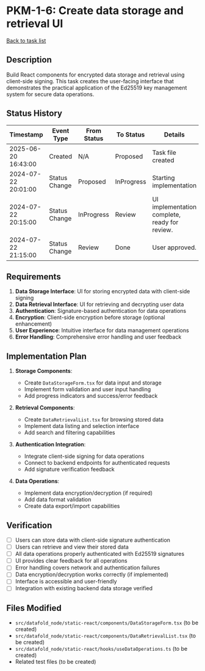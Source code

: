 # PKM-1-6: Create data storage and retrieval UI

[Back to task list](./tasks.md)

## Description

Build React components for encrypted data storage and retrieval using client-side signing. This task creates the user-facing interface that demonstrates the practical application of the Ed25519 key management system for secure data operations.

## Status History

| Timestamp | Event Type | From Status | To Status | Details | User |
|-----------|------------|-------------|-----------|---------|------|
| 2025-06-20 16:43:00 | Created | N/A | Proposed | Task file created | User |
| 2024-07-22 20:01:00 | Status Change | Proposed | InProgress | Starting implementation | AI_Agent |
| 2024-07-22 20:15:00 | Status Change | InProgress | Review | UI implementation complete, ready for review. | AI_Agent |
| 2024-07-22 21:15:00 | Status Change | Review | Done | User approved. | User |

## Requirements

1. **Data Storage Interface**: UI for storing encrypted data with client-side signing
2. **Data Retrieval Interface**: UI for retrieving and decrypting user data
3. **Authentication**: Signature-based authentication for data operations
4. **Encryption**: Client-side encryption before storage (optional enhancement)
5. **User Experience**: Intuitive interface for data management operations
6. **Error Handling**: Comprehensive error handling and user feedback

## Implementation Plan

1. **Storage Components**:
   - Create `DataStorageForm.tsx` for data input and storage
   - Implement form validation and user input handling
   - Add progress indicators and success/error feedback

2. **Retrieval Components**:
   - Create `DataRetrievalList.tsx` for browsing stored data
   - Implement data listing and selection interface
   - Add search and filtering capabilities

3. **Authentication Integration**:
   - Integrate client-side signing for data operations
   - Connect to backend endpoints for authenticated requests
   - Add signature verification feedback

4. **Data Operations**:
   - Implement data encryption/decryption (if required)
   - Add data format validation
   - Create data export/import capabilities

## Verification

- [ ] Users can store data with client-side signature authentication
- [ ] Users can retrieve and view their stored data
- [ ] All data operations properly authenticated with Ed25519 signatures
- [ ] UI provides clear feedback for all operations
- [ ] Error handling covers network and authentication failures
- [ ] Data encryption/decryption works correctly (if implemented)
- [ ] Interface is accessible and user-friendly
- [ ] Integration with existing backend data storage verified

## Files Modified

- `src/datafold_node/static-react/components/DataStorageForm.tsx` (to be created)
- `src/datafold_node/static-react/components/DataRetrievalList.tsx` (to be created)
- `src/datafold_node/static-react/hooks/useDataOperations.ts` (to be created)
- Related test files (to be created)